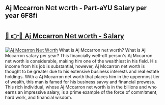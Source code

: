 ## Aj Mccarron N𝚎t w𝚘rth - Part-aYU S𝚊lary per year 6F8fi

# <h2><a href="http://gc0drp.nevu.top/?p=Aj+Mccarron">🔗 👉🔴 Aj Mccarron N𝚎t w𝚘rth - S𝚊lary</a></h2>

[![Aj Mccarron N𝚎t W𝚘rth](https://i.imgur.com/Oavwk0R.jpeg)](http://gc0drp.nevu.top/?p=Aj+Mccarron)
What is Aj Mccarron n𝚎t w𝚘rth? What is Aj Mccarron s𝚊lary per year?
This financially well-off person's Aj Mccarron net worth is considerable, making him one of the wealthiest in his field. His income from his job is substantial, however, Aj Mccarron net worth is thought to be greater due to his extensive business interests and real estate holdings. With a Aj Mccarron net worth that places him in the uppermost tier of wealth, this man is famed for his business savvy and financial prowess. This rich individual, whose Aj Mccarron net worth is in the billions and who earns an impressive salary, is a prime example of the force of commitment, hard work, and financial wisdom.
